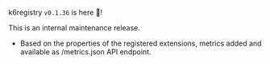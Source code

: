 k6registry `v0.1.36` is here 🎉!

This is an internal maintenance release.
- Based on the properties of the registered extensions, metrics added and available as /metrics.json API endpoint.
